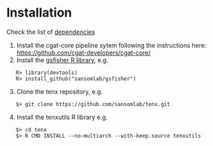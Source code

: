 # Installation

Check the list of [dependencies](DEPENDENCIES.md)

1. Install the cgat-core pipeline sytem following the instructions here: https://github.com/cgat-developers/cgat-core/
2. Install the [gsfisher R library](https://github.com/sansomlab/gsfisher), e.g.
```
   R> library(devtools)
   R> install_github("sansomlab/gsfisher")
```
3. Clone the tenx repository, e.g.
```
   $> git clone https://github.com/sansomlab/tenx.git
```
4. Install the tenxutils R library e.g.
```
   $> cd tenx
   $> R CMD INSTALL --no-multiarch --with-keep.source tenxutils
```
